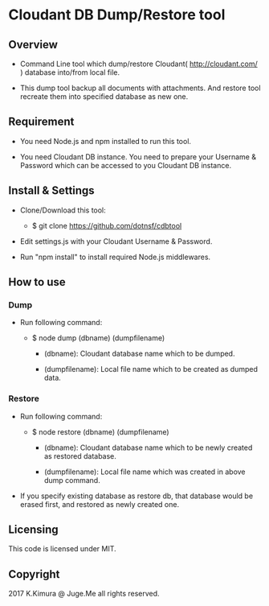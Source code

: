# Cloudant DB Dump/Restore tool

## Overview

- Command Line tool which dump/restore Cloudant( http://cloudant.com/ ) database into/from local file.

- This dump tool backup all documents with attachments. And restore tool recreate them into specified database as new one.


## Requirement

- You need Node.js and npm installed to run this tool.

- You need Cloudant DB instance. You need to prepare your Username & Password which can be accessed to you Cloudant DB instance.


## Install & Settings

- Clone/Download this tool: 

    - $ git clone https://github.com/dotnsf/cdbtool

- Edit settings.js with your Cloudant Username & Password.

- Run "npm install" to install required Node.js middlewares.


## How to use

### Dump

- Run following command:

    - $ node dump (dbname) (dumpfilename)

        - (dbname): Cloudant database name which to be dumped.

        - (dumpfilename): Local file name which to be created as dumped data.

### Restore

- Run following command:

    - $ node restore (dbname) (dumpfilename)

        - (dbname): Cloudant database name which to be newly created as restored database.

        - (dumpfilename): Local file name which was created in above dump command.

- If you specify existing database as restore db, that database would be erased first, and restored as newly created one.

## Licensing

This code is licensed under MIT.


## Copyright

2017 K.Kimura @ Juge.Me all rights reserved.

